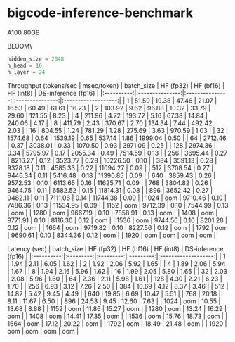 # bigcode-inference-benchmark
A100 80GB

BLOOM\
```python
hidden_size = 2048
n_head = 16
n_layer = 24
```

Throughput (tokens/sec | msec/token)
| batch_size |    HF (fp32)    |    HF (bf16)    |    HF (int8)    | DS-inference (fp16) |
|:----------:|:---------------:|:---------------:|:---------------:|:-------------------:|
| 1          | 51.59 \| 19.38  | 47.46 \| 21.07  | 16.53 \| 60.49  | 61.61 \| 16.23      |
| 2          | 103.92 \| 9.62  | 96.88 \| 10.32  | 33.79 \| 29.60  | 121.55 \| 8.23      |
| 4          | 211.96 \| 4.72  | 193.72 \| 5.16  | 67.38 \| 14.84  | 240.06 \| 4.17      |
| 8          | 411.79 \| 2.43  | 370.67 \| 2.70  | 134.34 \| 7.44  | 492.42 \| 2.03      |
| 16         | 804.55 \| 1.24  | 781.29 \| 1.28  | 275.69 \| 3.63  | 970.59 \| 1.03      |
| 32         | 1574.68 \| 0.64 | 1539.19 \| 0.65 | 537.14 \| 1.86  | 1999.04 \| 0.50     |
| 64         | 2712.46 \| 0.37 | 3038.01 \| 0.33 | 1070.50 \| 0.93 | 3971.09 \| 0.25     |
| 128        | 2974.36 \| 0.34 | 5795.97 \| 0.17 | 2055.34 \| 0.49 | 7514.59 \| 0.13     |
| 256        | 3695.44 \| 0.27 | 8216.27 \| 0.12 | 3523.77 \| 0.28 | 10226.50 \| 0.10    |
| 384        | 3591.13 \| 0.28 | 9328.18 \| 0.11 | 4585.33 \| 0.22 | 11094.27 \| 0.09    |
| 512        | 3708.54 \| 0.27 | 9446.34 \| 0.11 | 5416.48 \| 0.18 | 11390.85 \| 0.09    |
| 640        | 3859.43 \| 0.26 | 9572.53 \| 0.10 | 6113.65 \| 0.16 | 11625.71 \| 0.09    |
| 768        | 3804.82 \| 0.26 | 9464.75 \| 0.11 | 6582.52 \| 0.15 | 11814.31 \| 0.08    |
| 896        | 3652.42 \| 0.27 | 9482.11 \| 0.11 | 7111.08 \| 0.14 | 11744.38 \| 0.09    |
| 1024       | oom             | 9710.46 \| 0.10 | 7486.36 \| 0.13 | 11534.95 \| 0.09    |
| 1152       | oom             | 9712.39 \| 0.10 | 7544.99 \| 0.13 | oom                 |
| 1280       | oom             | 9667.19 \| 0.10 | 7858.91 \| 0.13 | oom                 |
| 1408       | oom             | 9771.91 \| 0.10 | 8116.30 \| 0.12 | oom                 |
| 1536       | oom             | 9744.56 \| 0.10 | 8201.28 \| 0.12 | oom                 |
| 1664       | oom             | 9719.82 \| 0.10 | 8227.56 \| 0.12 | oom                 |
| 1792       | oom             | 9690.61 \| 0.10 | 8344.36 \| 0.12 | oom                 |
| 1920       | oom             | oom             | oom             | oom                 |

Latency (sec)
| batch_size | HF (fp32) | HF (bf16) | HF (int8) | DS-inference (fp16) |
|:----------:|:---------:|:---------:|:---------:|:-------------------:|
| 1          | 1.94      | 2.11      | 6.05      | 1.62                |
| 2          | 1.92      | 2.06      | 5.92      | 1.65                |
| 4          | 1.89      | 2.06      | 5.94      | 1.67                |
| 8          | 1.94      | 2.16      | 5.96      | 1.62                |
| 16         | 1.99      | 2.05      | 5.80      | 1.65                |
| 32         | 2.03      | 2.08      | 5.96      | 1.60                |
| 64         | 2.36      | 2.11      | 5.98      | 1.61                |
| 128        | 4.30      | 2.21      | 6.23      | 1.70                |
| 256        | 6.93      | 3.12      | 7.26      | 2.50                |
| 384        | 10.69     | 4.12      | 8.37      | 3.46                |
| 512        | 14.82     | 5.42      | 9.45      | 4.49                |
| 640        | 19.85     | 6.69      | 10.47     | 5.51                |
| 768        | 20.18     | 8.11      | 11.67     | 6.50                |
| 896        | 24.53     | 9.45      | 12.60     | 7.63                |
| 1024       | oom       | 10.55     | 13.68     | 8.88                |
| 1152       | oom       | 11.86     | 15.27     | oom                 |
| 1280       | oom       | 13.24     | 16.29     | oom                 |
| 1408       | oom       | 14.41     | 17.35     | oom                 |
| 1536       | oom       | 15.76     | 18.73     | oom                 |
| 1664       | oom       | 17.12     | 20.22     | oom                 |
| 1792       | oom       | 18.49     | 21.48     | oom                 |
| 1920       | oom       | oom       | oom       | oom                 |